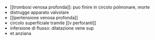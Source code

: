 - [[trombosi venosa profonda]]: puo finire in circolo polmonare, morte
- distrugge apparato valvolare
- [[ipertensione venosa profonda]]
- circolo superficiale tramite [[v perforanti]]
- infersione di flusso: dilatazione vene sup
- et anziana